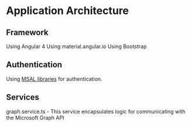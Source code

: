 # Application Architecture

## Framework
Using Angular 4
Using material.angular.io
Using Bootstrap

## Authentication
Using [MSAL libraries](https://www.npmjs.com/package/msal) for authentication.

## Services
graph.service.ts - This service encapsulates logic for communicating with the Microsoft Graph API
